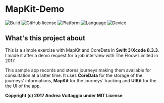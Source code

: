 # MapKit-Demo
![Build](https://img.shields.io/badge/build-passed-brightgreen.svg)
![GitHub license](https://img.shields.io/badge/license-MIT-yellowgreen.svg)
![Platform](https://img.shields.io/badge/platform-iOS-blue.svg)
![Language](https://img.shields.io/badge/language-Swift-orange.svg)
![Device](https://img.shields.io/badge/device-iPhone-lightgrey.svg)

## What's this project about
This is a simple exercise with MapKit and CoreData in **Swift 3**/**Xcode 8.3.3**. I made it after a demo request for a job interview with The Floow Limited in 2017. 

This sample app records and stores journeys making them available for consultation at a latter time. It uses **CoreData** for the storage of the journeys' informations, **MapKit** for the journeys' tracking and **UIKit** for the the UI of the app.

**Copyright (c) 2017 Andrea Vultaggio under MIT License**
